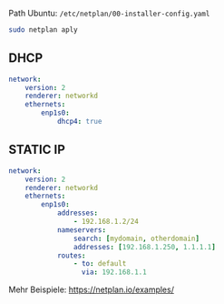 
Path Ubuntu:
`/etc/netplan/00-installer-config.yaml`

```bash
sudo netplan aply
```


## DHCP

```yaml
network:
    version: 2
    renderer: networkd
    ethernets:
        enp1s0:
            dhcp4: true
```


## STATIC IP

```yaml
network:
    version: 2
    renderer: networkd
    ethernets:
        enp1s0:
            addresses:
                - 192.168.1.2/24
            nameservers:
                search: [mydomain, otherdomain]
                addresses: [192.168.1.250, 1.1.1.1]
            routes:
                - to: default
                  via: 192.168.1.1
```


Mehr Beispiele:
https://netplan.io/examples/